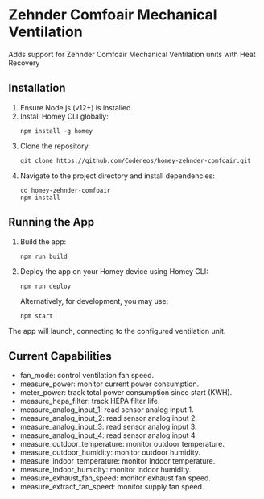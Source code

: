 # Zehnder Comfoair Mechanical Ventilation

Adds support for Zehnder Comfoair Mechanical Ventilation units with Heat Recovery

## Installation

1. Ensure Node.js (v12+) is installed.
2. Install Homey CLI globally:
   ```
   npm install -g homey
   ```
3. Clone the repository:
   ```
   git clone https://github.com/Codeneos/homey-zehnder-comfoair.git
   ```
4. Navigate to the project directory and install dependencies:
   ```
   cd homey-zehnder-comfoair
   npm install
   ```

## Running the App

1. Build the app:
   ```
   npm run build
   ```
2. Deploy the app on your Homey device using Homey CLI:
   ```
   npm run deploy
   ```
   Alternatively, for development, you may use:
   ```
   npm start
   ```  

The app will launch, connecting to the configured ventilation unit.

## Current Capabilities

- fan_mode: control ventilation fan speed.
- measure_power: monitor current power consumption.
- meter_power: track total power consumption since start (KWH).
- measure_hepa_filter: track HEPA filter life.
- measure_analog_input_1: read sensor analog input 1.
- measure_analog_input_2: read sensor analog input 2.
- measure_analog_input_3: read sensor analog input 3.
- measure_analog_input_4: read sensor analog input 4.
- measure_outdoor_temperature: monitor outdoor temperature.
- measure_outdoor_humidity: monitor outdoor humidity.
- measure_indoor_temperature: monitor indoor temperature.
- measure_indoor_humidity: monitor indoor humidity.
- measure_exhaust_fan_speed: monitor exhaust fan speed.
- measure_extract_fan_speed: monitor supply fan speed.